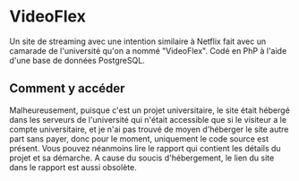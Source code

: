# VideoFlex

Un site de streaming avec une intention similaire à Netflix fait avec un camarade de l'université qu'on a nommé "VideoFlex". Codé en PhP à l'aide d'une base de données PostgreSQL.

## Comment y accéder

Malheureusement, puisque c'est un projet universitaire, le site était hébergé dans les serveurs de l'université qui n'était accessible que si le visiteur a le compte universitaire, et je n'ai pas trouvé de moyen d'héberger le site autre part sans payer, donc pour le moment, uniquement le code source est présent. Vous pouvez néanmoins lire le rapport qui contient les détails du projet et sa démarche. A cause du soucis d'hébergement, le lien du site dans le rapport est aussi obsolète. 

